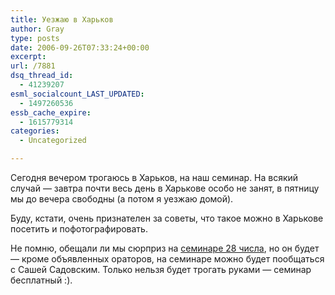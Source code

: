 ```yaml
---
title: Уезжаю в Харьков
author: Gray
type: posts
date: 2006-09-26T07:33:24+00:00
excerpt:
url: /7881
dsq_thread_id:
  - 41239207
esml_socialcount_LAST_UPDATED:
  - 1497260536
essb_cache_expire:
  - 1615779314
categories:
  - Uncategorized

---
```








Сегодня вечером трогаюсь в Харьков, на наш семинар. На всякий случай &#8212; завтра почти весь день в Харькове особо не занят, в пятницу мы до вечера свободны (а потом я уезжаю домой). 

Буду, кстати, очень признателен за советы, что такое можно в Харькове посетить и пофотографировать.

Не помню, обещали ли мы сюрприз на <a href="http://advertising.yandex.ru/seminar/kharkov_sep2006.xml" target="_blank">семинаре 28 числа</a>, но он будет &#8212; кроме объявленных ораторов, на семинаре можно будет пообщаться с Сашей Садовским. Только нельзя будет трогать руками &#8212; семинар бесплатный :).